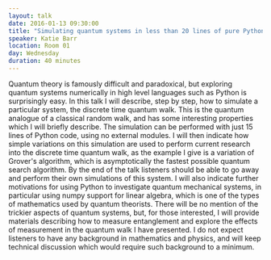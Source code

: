 ```yaml
---
layout: talk
date: 2016-01-13 09:30:00
title: "Simulating quantum systems in less than 20 lines of pure Python"
speaker: Katie Barr
location: Room 01
day: Wednesday
duration: 40 minutes
---
```


Quantum theory is famously difficult and paradoxical, but exploring quantum
systems numerically in high level languages such as Python is surprisingly
easy. In this talk I will describe, step by step, how to simulate a particular
system, the discrete time quantum walk. This is the quantum analogue of a
classical random walk, and has some interesting properties which I will briefly
describe. The simulation can be performed with just 15 lines of Python code,
using no external modules. I will then indicate how simple variations on this
simulation are used to perform current research into the discrete time quantum
walk, as the example I give is a variation of Grover's algorithm, which is
asymptotically the fastest possible quantum search algorithm. By the end of the
talk listeners should be able to go away and perform their own simulations of
this system. I will also indicate further motivations for using Python to
investigate quantum mechanical systems, in particular using numpy support for
linear algebra, which is one of the types of mathematics used by quantum
theorists. There will be no mention of the trickier aspects of quantum systems,
but, for those interested, I will provide materials describing how to measure
entanglement and explore the effects of measurement in the quantum walk I have
presented. I do not expect listeners to have any background in mathematics and
physics, and will keep technical discussion which would require such background
to a minimum.
